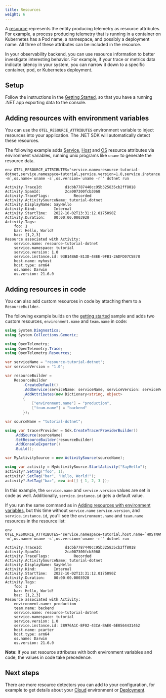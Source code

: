 ```yaml
---
title: Resources
weight: 6
---
```


A [resource][] represents the entity producing telemetry as resource attributes.
For example, a process producing telemetry that is running in a container on
Kubernetes has a Pod name, a namespace, and possibly a deployment name. All
three of these attributes can be included in the resource.

In your observability backend, you can use resource information to better
investigate interesting behavior. For example, if your trace or metrics data
indicate latency in your system, you can narrow it down to a specific container,
pod, or Kubernetes deployment.

## Setup

Follow the instructions in the [Getting Started][], so that you have a running
.NET app exporting data to the console.

## Adding resources with environment variables

You can use the `OTEL_RESOURCE_ATTRIBUTES` environment variable to inject
resources into your application. The .NET SDK will automatically detect these
resources.

The following example adds [Service][], [Host][] and [OS][] resource attributes
via environment variables, running unix programs like `uname` to generate the
resource data.

```console
env OTEL_RESOURCE_ATTRIBUTES="service.name=resource-tutorial-dotnet,service.namespace=tutorial,service.version=1.0,service.instance.id=`uuidgen`,host.name=`HOSTNAME`,host.type=`uname -m`,os.name=`uname -s`,os.version=`uname -r`" dotnet run

Activity.TraceId:          d1cbb7787440cc95b325835cb2ff8018
Activity.SpanId:           2ca007300fcb3068
Activity.TraceFlags:           Recorded
Activity.ActivitySourceName: tutorial-dotnet
Activity.DisplayName: SayHello
Activity.Kind:        Internal
Activity.StartTime:   2022-10-02T13:31:12.0175090Z
Activity.Duration:    00:00:00.0003920
Activity.Tags:
    foo: 1
    bar: Hello, World!
    baz: [1,2,3]
Resource associated with Activity:
    service.name: resource-tutorial-dotnet
    service.namespace: tutorial
    service.version: 1.0
    service.instance.id: 93B14BAD-813D-48EE-9FB1-2ADFD07C5E78
    host.name: myhost
    host.type: arm64
    os.name: Darwin
    os.version: 21.6.0
```

## Adding resources in code

You can also add custom resources in code by attaching them to a
`ResourceBuilder`.

The following example builds on the [getting started] sample and adds two custom
resources, `environment.name` and `team.name` in code:

```csharp
using System.Diagnostics;
using System.Collections.Generic;

using OpenTelemetry;
using OpenTelemetry.Trace;
using OpenTelemetry.Resources;

var serviceName = "resource-tutorial-dotnet";
var serviceVersion = "1.0";

var resourceBuilder =
    ResourceBuilder
        .CreateDefault()
        .AddService(serviceName: serviceName, serviceVersion: serviceVersion)
        .AddAttributes(new Dictionary<string, object>
        {
            ["environment.name"] = "production",
            ["team.name"] = "backend"
        });

var sourceName = "tutorial-dotnet";

using var tracerProvider = Sdk.CreateTracerProviderBuilder()
    .AddSource(sourceName)
    .SetResourceBuilder(resourceBuilder)
    .AddConsoleExporter()
    .Build();

var MyActivitySource = new ActivitySource(sourceName);

using var activity = MyActivitySource.StartActivity("SayHello");
activity?.SetTag("foo", 1);
activity?.SetTag("bar", "Hello, World!");
activity?.SetTag("baz", new int[] { 1, 2, 3 });
```

In this example, the `service.name` and `service.version` values are
set in code as well. Additionally, `service.instance.id` gets a
default value.

If you run the same command as in [Adding resources with environment
variables](#adding-resources-with-environment-variables), but this time
without `service.name` `service.version`, and `service.instance.id`,
you'll see the `environment.name` and `team.name` resources in the resource list:

```console
env OTEL_RESOURCE_ATTRIBUTES="service.namespace=tutorial,host.name=`HOSTNAME`,host.type=`uname -m`,os.name=`uname -s`,os.version=`uname -r`" dotnet run

Activity.TraceId:          d1cbb7787440cc95b325835cb2ff8018
Activity.SpanId:           2ca007300fcb3068
Activity.TraceFlags:           Recorded
Activity.ActivitySourceName: tutorial-dotnet
Activity.DisplayName: SayHello
Activity.Kind:        Internal
Activity.StartTime:   2022-10-02T13:31:12.0175090Z
Activity.Duration:    00:00:00.0003920
Activity.Tags:
    foo: 1
    bar: Hello, World!
    baz: [1,2,3]
Resource associated with Activity:
    environment.name: production
    team.name: backend
    service.name: resource-tutorial-dotnet
    service.namespace: tutorial
    service.version: 1.0
    service.instance.id: 28976A1C-BF02-43CA-BAE0-6E0564431462
    host.name: pcarter
    host.type: arm64
    os.name: Darwin
    os.version: 21.6.0
```

**Note**: If you set resource attributes with both environment variables and
code, the values in code take precedence.

## Next steps

There are more resource detectors you can add to your configuration, for example
to get details about your [Cloud] environment or [Deployment][].

[resource]: /docs/reference/specification/resource/sdk/
[getting started]: /docs/instrumentation/net/getting-started/
[process and process runtime resources]:
  /docs/reference/specification/resource/semantic_conventions/process/
[host]: /docs/reference/specification/resource/semantic_conventions/host/
[cloud]: /docs/reference/specification/resource/semantic_conventions/cloud/
[deployment]:
  /docs/reference/specification/resource/semantic_conventions/deployment_environment/
[service]: /docs/reference/specification/resource/semantic_conventions/#service
[os]: /docs/reference/specification/resource/semantic_conventions/os/

